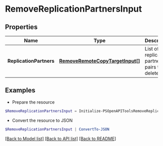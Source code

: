 # RemoveReplicationPartnersInput
## Properties

Name | Type | Description | Notes
------------ | ------------- | ------------- | -------------
**ReplicationPartners** | [**RemoveRemoteCopyTargetInput[]**](RemoveRemoteCopyTargetInput.md) | List of replication partner pairs to be deleted | 

## Examples

- Prepare the resource
```powershell
$RemoveReplicationPartnersInput = Initialize-PSOpenAPIToolsRemoveReplicationPartnersInput  -ReplicationPartners null
```

- Convert the resource to JSON
```powershell
$RemoveReplicationPartnersInput | ConvertTo-JSON
```

[[Back to Model list]](../README.md#documentation-for-models) [[Back to API list]](../README.md#documentation-for-api-endpoints) [[Back to README]](../README.md)

